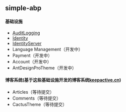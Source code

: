 ## simple-abp
#### 基础设施
* <a href="https://github.com/aqa365/simple-abp/tree/master/audit-logging" target="_blank">AuditLogging</a>
* <a href="https://github.com/aqa365/simple-abp/tree/master/identity" target="_blank">Identity</a>
* <a href="https://github.com/aqa365/simple-abp/tree/master/identity-server" target="_blank">IdentityServer</a>
* Language Management（开发中）
* Payment（开发中）
* Account（开发中）
* AntDesignProTheme（开发中）

#### 博客系统(基于这些基础设施开发的博客系统<a href="https://www.keepactive.cn" target="_blank">keepactive.cn</a>)
* Articles（等待提交）
* Comments（等待提交）
* CactusTheme（等待提交）
